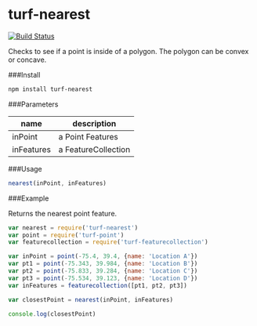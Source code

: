 turf-nearest
============
[![Build Status](https://travis-ci.org/Turfjs/turf-nearest.svg)](https://travis-ci.org/Turfjs/turf-nearest)

Checks to see if a point is inside of a polygon. The polygon can be convex or concave.

###Install

```sh
npm install turf-nearest
```

###Parameters

|name|description|
|---|---|
|inPoint|a Point Features|
|inFeatures|a FeatureCollection|

###Usage

```js
nearest(inPoint, inFeatures)
```

###Example

Returns the nearest point feature.

```js
var nearest = require('turf-nearest')
var point = require('turf-point')
var featurecollection = require('turf-featurecollection')

var inPoint = point(-75.4, 39.4, {name: 'Location A'})
var pt1 = point(-75.343, 39.984, {name: 'Location B'})
var pt2 = point(-75.833, 39.284, {name: 'Location C'})
var pt3 = point(-75.534, 39.123, {name: 'Location D'})
var inFeatures = featurecollection([pt1, pt2, pt3])

var closestPoint = nearest(inPoint, inFeatures)

console.log(closestPoint)
```